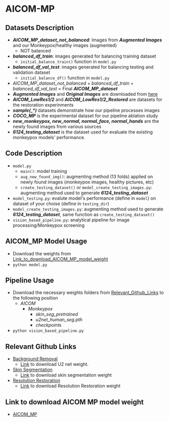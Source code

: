 # AICOM-MP


## Datasets Description
* **_AICOM_MP_dataset_not_balanced_**: Images from _**Augmented Images**_  and our Monkeypox/healthy images (augmented)
  * NOT balanced
* **_balanced_df_train_**: images generated for balancing training dataset
  * `initial_balance_train()` function in `model.py`
* **_balanced_df_val_test_**: images generated for balancing testing and validation dataset
  * `initial_balance_df()` function in `model.py`
* _AICOM_MP_dataset_not_balanced_ + _balanced_df_train_ + _balanced_df_val_test_ = Final **_AICOM_MP_dataset_**
* _**Augmented Images**_ and _**Original Images**_ are downloaded from [here](https://www.kaggle.com/datasets/nafin59/monkeypox-skin-lesion-dataset)
* **_AICOM_LowRes1/2_** and _**AICOM_LowRes1/2_Restored**_ are datasets for the restoration experinments
* _**sample(\_\*)**_ datasets demonstrate how our pipeline processes images
* _**COCO_MP**_ is the experimental dataset for our pipeline ablation study
* **_new_monkeypox, new_normal, normal_face, normal_hands_** are the newly found images from various sources
* _**6124_testing_dataset**_ is the dataset used for evaluate the existing monkeypox models' performance.
## Code Description
* `model.py`
  * `main()`: model training
  * `aug_new_found_img()`: augmenting method (13 folds) applied on newly found images (monkeypox images, healthy pictures, etc)
  * `create_testing_dataset()` or `model_create_testing_images.py`: augmenting method used to generate _**6124_testing_dataset**_
* `model_testing.py`: evalute model's performance (define in `model`) on dataset of your choise (define in `testing_dir`)
* `model_create_testing_images.py`: augmenting method used to generate _**6124_testing_dataset**_, same function as `create_testing_dataset()`
* `vision_based_pipeline.py`: analytical pipeline for image processing/Monkeypox screening

## AICOM_MP Model Usage
* Download the weights from [Link_to_download_AICOM_MP_model_weight](#Link_to_download_AICOM_MP_model_weight)
* `python model.py`

## Pipeline Usage
* Download the necessary weights folders from [Relevant_Github_Links](#Relevant_Github_Links) to the following position
  * _AICOM_
    * _Monkeypox_
      * _skin_seg_pretrained_
      * _u2net_human_seg.pth_
      * _checkpoints_
* `python vision_based_pipeline.py`
## Relevant Github Links
* [Background Removal](https://github.com/xuebinqin/U-2-Net)
  * [Link](https://mcgill-my.sharepoint.com/:u:/g/personal/tianyi_yang_mail_mcgill_ca/EYQRUfCIf4RGi2YoxP8xXo8BpsJxZx_OML66KIgoWbk-2A?e=vzhXvK) to download U2 net weight.
* [Skin Segmentation](https://github.com/WillBrennan/SemanticSegmentation)
  * [Link](https://mcgill-my.sharepoint.com/:f:/g/personal/tianyi_yang_mail_mcgill_ca/EiHoyOGpCttOlkFGnEchZ80B7S6lGrTMswjL60HqU1ziew?e=hdEVuj) to download skin segmentation weight
* [Resolution Restoration](https://github.com/microsoft/Bringing-Old-Photos-Back-to-Life/tree/master/Global)
  * [Link](https://mcgill-my.sharepoint.com/:f:/g/personal/tianyi_yang_mail_mcgill_ca/EhK_pyH0tbtIl-2txR0fgm8B6BLuZM2Gphvt_g-r74tePg?e=vVhtRo) to download Resolution Restoration weight
## Link to download AICOM MP model weight
* [AICOM_MP](https://mcgill-my.sharepoint.com/:u:/g/personal/tianyi_yang_mail_mcgill_ca/EXjzi4AU1ytKrsvaXsZf8jMBAtKZLOpZbzv4jorjOF3BCg?e=phPJkJ)
